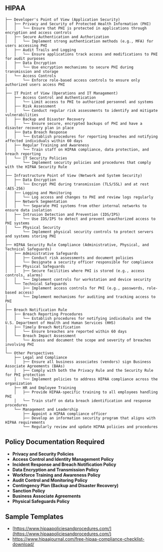 ## HIPAA

```Tree Structure
├── Developer's Point of View (Application Security)
│   ├── Privacy and Security of Protected Health Information (PHI)
│   │   └── Ensure that PHI is protected in applications through encryption and access controls
│   ├── Secure Authentication and Authorization
│   │   └── Implement strong authentication methods (e.g., MFA) for users accessing PHI
│   ├── Audit Trails and Logging
│   │   └── Ensure applications track access and modifications to PHI for audit purposes
│   ├── Data Encryption
│   │   └── Use encryption mechanisms to secure PHI during transmission and storage
│   └── Access Controls
│       └── Enforce role-based access controls to ensure only authorized users access PHI
│
├── IT Point of View (Operations and IT Management)
│   ├── Access Control and Authentication
│   │   └── Limit access to PHI to authorized personnel and systems
│   ├── Risk Assessment
│   │   └── Conduct regular risk assessments to identify and mitigate vulnerabilities
│   ├── Backup and Disaster Recovery
│   │   └── Ensure secure, encrypted backups of PHI and have a disaster recovery plan in place
│   ├── Data Breach Response
│   │   └── Establish procedures for reporting breaches and notifying affected individuals within 60 days
│   ├── Regular Training and Awareness
│   │   └── Train staff on HIPAA compliance, data protection, and breach reporting
│   └── IT Security Policies
│       └── Implement security policies and procedures that comply with the HIPAA Security Rule
│
├── Infrastructure Point of View (Network and System Security)
│   ├── Data Encryption
│   │   └── Encrypt PHI during transmission (TLS/SSL) and at rest (AES-256)
│   ├── Logging and Monitoring
│   │   └── Log access and changes to PHI and review logs regularly
│   ├── Network Segmentation
│   │   └── Separate PHI systems from other internal networks to ensure data isolation
│   ├── Intrusion Detection and Prevention (IDS/IPS)
│   │   └── Use IDS/IPS to detect and prevent unauthorized access to PHI systems
│   └── Physical Security
│       └── Implement physical security controls to protect servers and systems storing PHI
│
├── HIPAA Security Rule Compliance (Administrative, Physical, and Technical Safeguards)
│   ├── Administrative Safeguards
│   │   ├── Conduct risk assessments and document policies
│   │   └── Designate a security officer responsible for compliance
│   ├── Physical Safeguards
│   │   ├── Secure facilities where PHI is stored (e.g., access controls, alarms)
│   │   └── Implement controls for workstation and device security
│   └── Technical Safeguards
│       ├── Implement access controls for PHI (e.g., passwords, role-based access)
│       └── Implement mechanisms for auditing and tracking access to PHI
│
├── Breach Notification Rule
│   ├── Breach Reporting Procedures
│   │   └── Establish procedures for notifying individuals and the U.S. Department of Health and Human Services (HHS)
│   ├── Timely Breach Notification
│   │   └── Ensure breaches are reported within 60 days
│   └── Breach Impact Assessment
│       └── Assess and document the scope and severity of breaches involving PHI
│
└── Other Perspectives
    ├── Legal and Compliance
    │   ├── Ensure all business associates (vendors) sign Business Associate Agreements (BAAs)
    │   ├── Comply with both the Privacy Rule and the Security Rule for PHI protection
    │   └── Implement policies to address HIPAA compliance across the organization
    ├── HR and Employee Training
    │   ├── Provide HIPAA-specific training to all employees handling PHI
    │   └── Train staff on data breach identification and response procedures
    └── Management and Leadership
        ├── Appoint a HIPAA compliance officer
        ├── Develop an information security program that aligns with HIPAA requirements
        └── Regularly review and update HIPAA policies and procedures
```

## Policy Documentation Required

-   **Privacy and Security Policies**
-   **Access Control and Identity Management Policy**
-   **Incident Response and Breach Notification Policy**
-   **Data Encryption and Transmission Policy**
-   **Workforce Training and Awareness Policy**
-   **Audit Control and Monitoring Policy**
-   **Contingency Plan (Backup and Disaster Recovery)**
-   **Sanction Policy**
-   **Business Associate Agreements**
-   **Physical Safeguards Policy**

## Sample Templates

-   [https://www.hipaapoliciesandprocedures.com/](https://www.hipaapoliciesandprocedures.com/)
-   https://www.hipaajournal.com/free-hipaa-compliance-checklist-download/
